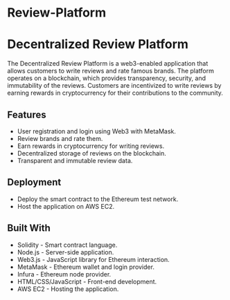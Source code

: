 # Review-Platform
# Decentralized Review Platform

The Decentralized Review Platform is a web3-enabled application that allows customers to write reviews and rate famous brands. The platform operates on a blockchain, which provides transparency, security, and immutability of the reviews. Customers are incentivized to write reviews by earning rewards in cryptocurrency for their contributions to the community.


## Features

- User registration and login using Web3 with MetaMask.
- Review brands and rate them.
- Earn rewards in cryptocurrency for writing reviews.
- Decentralized storage of reviews on the blockchain.
- Transparent and immutable review data.

## Deployment

- Deploy the smart contract to the Ethereum test network.
- Host the application on AWS EC2.

## Built With

- Solidity - Smart contract language.
- Node.js - Server-side application.
- Web3.js - JavaScript library for Ethereum interaction.
- MetaMask - Ethereum wallet and login provider.
- Infura - Ethereum node provider.
- HTML/CSS/JavaScript - Front-end development.
- AWS EC2 - Hosting the application.
